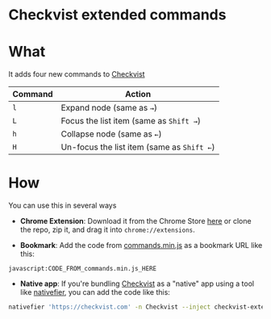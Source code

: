# Checkvist extended commands

# What

It adds four new commands to [Checkvist](https://checkvist.com)

| Command  | Action |
| ------------- | ------------- |
| `l`  | Expand node (same as `→`)  |
| `L`  | Focus the list item (same as `Shift →`)  |
| `h`  | Collapse node (same as `←`)  |
| `H`  | Un-focus the list item (same as `Shift ←`)  |


# How

You can use this in several ways

- **Chrome Extension**: Download it from the Chrome Store [here]() or clone the repo, zip it, and drag it into `chrome://extensions`.

- **Bookmark**: Add the code from [commands.min.js](https://raw.githubusercontent.com/NicoSantangelo/checkvist-extended-commands/master/commands.min.js) as a bookmark URL like this:

```
javascript:CODE_FROM_commands.min.js_HERE
```

- **Native app**: If you're bundling [Checkvist](https://checkvist.com) as a "native" app using a tool like [nativefier](https://github.com/jiahaog/nativefier), you can add the code like this:

```bash
nativefier 'https://checkvist.com' -n Checkvist --inject checkvist-extended-commands/commands.js
```

